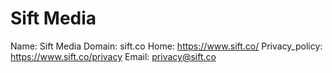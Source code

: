 
# Sift Media

Name: Sift Media
Domain: sift.co
Home: https://www.sift.co/
Privacy_policy: https://www.sift.co/privacy
Email: privacy@sift.co
